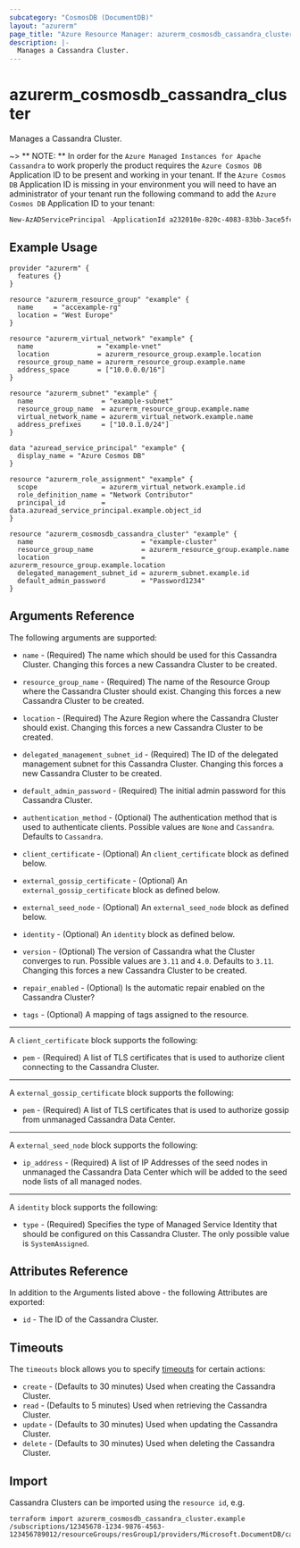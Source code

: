 ```yaml
---
subcategory: "CosmosDB (DocumentDB)"
layout: "azurerm"
page_title: "Azure Resource Manager: azurerm_cosmosdb_cassandra_cluster"
description: |-
  Manages a Cassandra Cluster.
---
```


# azurerm_cosmosdb_cassandra_cluster

Manages a Cassandra Cluster.

~> ** NOTE: ** In order for the `Azure Managed Instances for Apache Cassandra` to work properly the product requires the `Azure Cosmos DB` Application ID to be present and working in your tenant. If the `Azure Cosmos DB` Application ID is missing in your environment you will need to have an administrator of your tenant run the following command to add the `Azure Cosmos DB` Application ID to your tenant:

```powershell
New-AzADServicePrincipal -ApplicationId a232010e-820c-4083-83bb-3ace5fc29d0b
```

## Example Usage

```hcl
provider "azurerm" {
  features {}
}

resource "azurerm_resource_group" "example" {
  name     = "accexample-rg"
  location = "West Europe"
}

resource "azurerm_virtual_network" "example" {
  name                = "example-vnet"
  location            = azurerm_resource_group.example.location
  resource_group_name = azurerm_resource_group.example.name
  address_space       = ["10.0.0.0/16"]
}

resource "azurerm_subnet" "example" {
  name                 = "example-subnet"
  resource_group_name  = azurerm_resource_group.example.name
  virtual_network_name = azurerm_virtual_network.example.name
  address_prefixes     = ["10.0.1.0/24"]
}

data "azuread_service_principal" "example" {
  display_name = "Azure Cosmos DB"
}

resource "azurerm_role_assignment" "example" {
  scope                = azurerm_virtual_network.example.id
  role_definition_name = "Network Contributor"
  principal_id         = data.azuread_service_principal.example.object_id
}

resource "azurerm_cosmosdb_cassandra_cluster" "example" {
  name                           = "example-cluster"
  resource_group_name            = azurerm_resource_group.example.name
  location                       = azurerm_resource_group.example.location
  delegated_management_subnet_id = azurerm_subnet.example.id
  default_admin_password         = "Password1234"
}
```

## Arguments Reference

The following arguments are supported:

* `name` - (Required) The name which should be used for this Cassandra Cluster. Changing this forces a new Cassandra Cluster to be created.

* `resource_group_name` - (Required) The name of the Resource Group where the Cassandra Cluster should exist. Changing this forces a new Cassandra Cluster to be created.

* `location` - (Required) The Azure Region where the Cassandra Cluster should exist. Changing this forces a new Cassandra Cluster to be created.

* `delegated_management_subnet_id` - (Required) The ID of the delegated management subnet for this Cassandra Cluster. Changing this forces a new Cassandra Cluster to be created.

* `default_admin_password` - (Required) The initial admin password for this Cassandra Cluster.

* `authentication_method` - (Optional) The authentication method that is used to authenticate clients. Possible values are `None` and `Cassandra`. Defaults to `Cassandra`.

* `client_certificate` - (Optional) An `client_certificate` block as defined below.

* `external_gossip_certificate` - (Optional) An `external_gossip_certificate` block as defined below.

* `external_seed_node` - (Optional) An `external_seed_node` block as defined below.

* `identity` - (Optional) An `identity` block as defined below.

* `version` - (Optional) The version of Cassandra what the Cluster converges to run. Possible values are `3.11` and `4.0`. Defaults to `3.11`. Changing this forces a new Cassandra Cluster to be created.

* `repair_enabled` - (Optional) Is the automatic repair enabled on the Cassandra Cluster?

* `tags` - (Optional) A mapping of tags assigned to the resource.

---

A `client_certificate` block supports the following:

* `pem` - (Required) A list of TLS certificates that is used to authorize client connecting to the Cassandra Cluster.

---

A `external_gossip_certificate` block supports the following:

* `pem` - (Required) A list of TLS certificates that is used to authorize gossip from unmanaged Cassandra Data Center.

---

A `external_seed_node` block supports the following:

* `ip_address` - (Required) A list of IP Addresses of the seed nodes in unmanaged the Cassandra Data Center which will be added to the seed node lists of all managed nodes.

---

A `identity` block supports the following:

* `type` - (Required) Specifies the type of Managed Service Identity that should be configured on this Cassandra Cluster. The only possible value is `SystemAssigned`.

## Attributes Reference

In addition to the Arguments listed above - the following Attributes are exported:

* `id` - The ID of the Cassandra Cluster.

## Timeouts

The `timeouts` block allows you to specify [timeouts](https://www.terraform.io/docs/configuration/resources.html#timeouts) for certain actions:

* `create` - (Defaults to 30 minutes) Used when creating the Cassandra Cluster.
* `read` - (Defaults to 5 minutes) Used when retrieving the Cassandra Cluster.
* `update` - (Defaults to 30 minutes) Used when updating the Cassandra Cluster.
* `delete` - (Defaults to 30 minutes) Used when deleting the Cassandra Cluster.

## Import

Cassandra Clusters can be imported using the `resource id`, e.g.

```shell
terraform import azurerm_cosmosdb_cassandra_cluster.example /subscriptions/12345678-1234-9876-4563-123456789012/resourceGroups/resGroup1/providers/Microsoft.DocumentDB/cassandraClusters/cluster1
```
